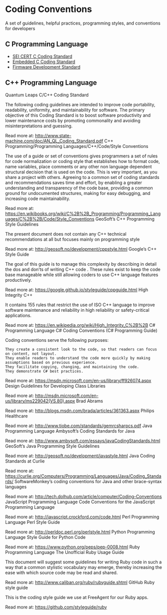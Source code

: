 # Coding Conventions
A set of guidelines, helpful practices, programming styles, and conventions for developers
## C Programming Language
* [SEI CERT C Coding Standard](https://www.securecoding.cert.org/confluence/display/c/SEI+CERT+C+Coding+Standard)
* [Embedded C Coding Standard](http://barrgroup.com/coding-standard)
* [Firmware Development Standard](http://www.ganssle.com/fsm.pdf)
## C++ Programming Language
Quantum Leaps C/C++ Coding Standard

The following coding guidelines are intended to improve code portability, readability, uniformity, and maintainability for software. The primary objective of this Coding Standard is to boost software productivity and lower maintenance costs by promoting commonality and avoiding misinterpretations and guessing.

Read more at: http://www.state-machine.com/doc/AN_QL_Coding_Standard.pdf
C++ Programming/Programming Languages/C++/Code/Style Conventions

The use of a guide or set of conventions gives programmers a set of rules for code normalization or coding style that establishes how to format code, name variables, place comments or any other non language dependent structural decision that is used on the code. This is very important, as you share a project with others. Agreeing to a common set of coding standards and recommendations saves time and effort, by enabling a greater understanding and transparency of the code base, providing a common ground for undocumented structures, making for easy debugging, and increasing code maintainability.

Read more at: https://en.wikibooks.org/wiki/C%2B%2B_Programming/Programming_Languages/C%2B%2B/Code/Style_Conventions
GeoSoft’s C++ Programming Style Guidelines

The present document does not contain any C++ technical recommendations at all but focuses mainly on programming style

Read more at: http://geosoft.no/development/cppstyle.html
Google’s C++ Style Guide

The goal of this guide is to manage this complexity by describing in detail the dos and don’ts of writing C++ code . These rules exist to keep the code base manageable while still allowing coders to use C++ language features productively.

Read more at: https://google.github.io/styleguide/cppguide.html
High Integrity C++

It contains 155 rules that restrict the use of ISO C++ language to improve software maintenance and reliability in high reliability or safety-critical applications.

Read more at: https://en.wikipedia.org/wiki/High_Integrity_C%2B%2B
C# Programming Language
C# Coding Conventions (C# Programming Guide)

Coding conventions serve the following purposes:

    They create a consistent look to the code, so that readers can focus on content, not layout.
    They enable readers to understand the code more quickly by making assumptions based on previous experience.
    They facilitate copying, changing, and maintaining the code.
    They demonstrate C# best practices.

Read more at: https://msdn.microsoft.com/en-us/library/ff926074.aspx
Design Guidelines for Developing Class Libraries

Read more at: http://msdn.microsoft.com/en-us/library/ms229042(VS.80).aspx
Brad Abrams

Read more at: http://blogs.msdn.com/brada/articles/361363.aspx
Philips Healthcare

Read more at: http://www.tiobe.com/standards/gemrcsharpcs.pdf
Java Programming Language
Ambysoft’s Coding Standards for Java

Read more at: http://www.ambysoft.com/essays/javaCodingStandards.html
GeoSoft’s Java Programming Style Guidelines

Read more at: http://geosoft.no/development/javastyle.html
Java Coding Standards at Curlie

Read more at: https://curlie.org/Computers/Programming/Languages/Java/Coding_Standards/
SoftwareMonkey’s coding conventions for Java and other brace-syntax languages

Read more at: http://tech.dolhub.com/article/computer/Coding-Conventions
JavaScript Programming Language
Code Conventions for the JavaScript Programming Language

Read more at: http://javascript.crockford.com/code.html
Perl Programming Language
Perl Style Guide

Read more at: http://perldoc.perl.org/perlstyle.html
Python Programming Language
Style Guide for Python Code

Read more at: https://www.python.org/peps/pep-0008.html
Ruby Programming Language
The Unofficial Ruby Usage Guide

This document will suggest some guidelines for writing Ruby code in such a way that a common stylistic vocabulary may emerge, thereby increasing the ease with which source code may be read and shared.

Read more at: http://www.caliban.org/ruby/rubyguide.shtml
GitHub Ruby style guide

This is the coding style guide we use at FreeAgent for our Ruby apps.

Read more at: https://github.com/styleguide/ruby